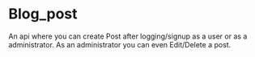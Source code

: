 # Blog_post
An api where you can create Post after logging/signup as a user or as a administrator. As an administrator you can even Edit/Delete a post.
